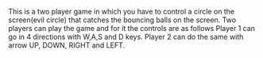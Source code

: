 This is a two player game in which you have to control a circle on the screen(evil circle) that catches the bouncing balls on the screen. Two players can play the game and for it the controls are as follows Player 1 can go in 4 directions with W,A,S and D keys. Player 2 can do the same with arrow UP, DOWN, RIGHT and LEFT.
